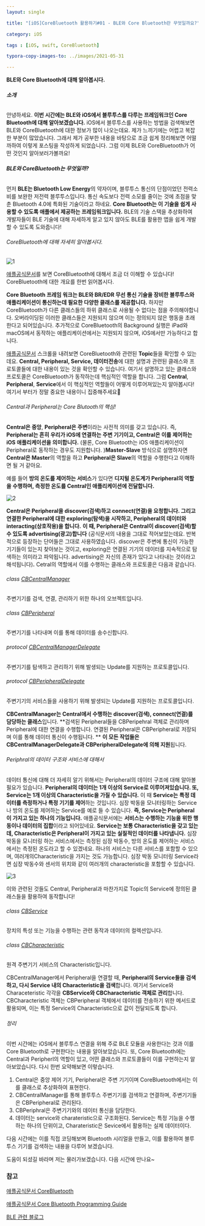 ```yaml
---
layout: single 

title: "[iOS]CoreBluetooth 활용하기#01 - BLE와 Core Bluetooth란 무엇일까요?"

category: iOS

tags : [iOS, swift, CoreBluetooth]

typora-copy-images-to: ../images/2021-05-31

---
```


**BLE와 Core Bluetooth에 대해 알아봅시다.**





###### **소개**

안녕하세요. **이번 시간에는 BLE와 iOS에서 블루투스를 다루는 프레임워크인 Core Bluetooth에 대해 알아보겠습니다.** iOS에서 블루투스를 사용하는 방법을 검색해보면 BLE와 CoreBluetooth에 대한 정보가 많이 나오는데요. 제가 느끼기에는 어렵고 복잡한 부분이 많았습니다. 그래서 제가 공부한 내용을 바탕으로 조금 쉽게 정리해보면 어떨까하여 이렇게 포스팅을 작성하게 되었습니다. 그럼 이제 BLE와 CoreBluetooth가 어떤 것인지 알아보러가볼까요!    





###### **BLE와 CoreBluetooth는 무엇일까?**

먼저 **BLE는 Bluetooth Low Energy**의 약자이며, 블루투스 통신의 단점이었던 전력소비를 보완한 저전력 블루투스입니다. 통신 속도보다 전력 소모를 줄이는 것에 초점을 맞춘 Bluetooth 4.0에 특화된 기술이라고 하네요. **Core Bluetooth는 이 기술을 쉽게 사용할 수 있도록 애플에서 제공하는 프레임워크입니다.** BLE의 기술 스택을 추상화하여 개발자들이 BLE 기술에 대해 자세하게 알고 있지 않아도 BLE를 활용한 앱을 쉽게 개발할 수 있도록 도와줍니다!





###### CoreBluetooth에 대해 자세히 알아봅시다.

![1](/Users/tak/Documents/staktree.github.io/1.png)

[애플공식문서](https://developer.apple.com/documentation/corebluetooth)를 보면 CoreBluetooth에 대해서 조금 더 이해할 수 있습니다! CoreBluetooth에 대한 개요를 한번 읽어봅시다.  





**Core Bluetooth 프레임 워크는 BLE와 BR/EDR 무선 통신 기술을 장비한 블루투스와 애플리케이션이 통신하는데 필요한 다양한 클래스를 제공합니다.** 하지만 CoreBluetooth가 다른 클래스들의 하위 클래스로 사용될 수 없다는 점을 주의해야합니다. 오버라이딩된 이러한 클래스들은 지원되지 않으며 이는 정의되지 않은 행동을 초래한다고 되어있습니다. 추가적으로 CoreBluetooth의 Background 실행은 iPad와 macOS에서 동작하는 애플리케이션에서는 지원되지 않으며, iOS에서만 가능하다고 합니다. 





[애플공식문서](https://developer.apple.com/documentation/corebluetooth) 스크롤을 내려보면 CoreBluetooth와 관련된 **Topic**들을 확인할 수 있는데요. **Central, Peripheral, Service, 데이터전송**에 대한 설명과 관련된 클래스와 프로토콜들에 대한 내용이 있는 것을 확인할 수 있습니다. 여기서 설명하고 있는 클래스와 프로토콜은 CoreBluetooth가 동작하는데 핵심적인 역할을 합니다. 그럼 **Central**, **Peripheral**, **Service**에서 이 핵심적인 역할들이 어떻게 이루어져있는지 알아봅시다! 여기서 부터가 정말 중요한 내용이니 집중해주세요🤩





###### Central과 Peripheral는 Core Blutooth의 핵심!

**Central은 중앙**, **Peripheral은 주변**이라는 사전적 의미를 갖고 있습니다. 즉, **Peripheral는 흔히 우리가 iOS에 연결하는 주변 기기이고, Central은 이를 제어하는 iOS 애플리케이션을 의미합니다.** (물론, Core Bluetooth는 iOS 애플리케이션이 Peripheral로 동작하는 경우도 지원합니다. )**Master-Slave** 방식으로 설명하자면 **Central은 Master**의 역할을 하고 **Peripheral은 Slave**의 역할을 수행한다고 이해하면 될 거 같아요.





예를 들어 **방의 온도를 제어하는 서비스**가 있다면 **디지털 온도계가 Peripheral의 역할을 수행하며, 측정한 온도를 Central인 애플리케이션에 전달합니다.**



![2](/Users/tak/Documents/staktree.github.io/images/2021-05-11/2.png)





**Central은 Peripheral을 discover(검색)하고 connect(연결)을 요청합니다. 그리고 연결한 Peripheral에 대한 exploring(탐색)을 시작하고, Peripheral의 데이터와 interacting(상호작용)을 합니다.**  **이 때, Peripheral은 Central이 discover(검색)할 수 있도록 advertising(광고)합니다** (공식문서의 내용을 그대로 적어보았는데요. 반복적으로 등장하는 단어들은 그대로 사용하였습니다.  discover은 주변에 통신이 가능한 기기들이 있는지 찾아보는 것이고, exploring은 연결된 기기의 데이터를 지속적으로  탐색하는 의미라고 파악됩니다. advertising은 자신의 존재가 있다고 나타내는 것이라고 해석됩니다)**.** Cetral의 역할에서 이를 수행하는 클래스와 프로토콜은 다음과 같습니다. 





######  class [CBCentralManager](https://developer.apple.com/documentation/corebluetooth/cbcentralmanager)

주변기기를 검색, 연결, 관리하기 위한 하나의 오브젝트입니다. 

###### class [CBPeripheral](https://developer.apple.com/documentation/corebluetooth/cbperipheral)

주변기기를 나타내며 이를 통해 데이터를 송수신합니다.

###### protocol [CBCentralManagerDelegate](https://developer.apple.com/documentation/corebluetooth/cbcentralmanagerdelegate)

주변기기를 탐색하고 관리하기 위해 발생되는 Update를 지원하는 프로토콜입니다.

###### protocol [CBPeripheralDelegate](https://developer.apple.com/documentation/corebluetooth/cbperipheraldelegate)

주변기기의 서비스들을 사용하기 위해 발생되는 Update를 지원하는 프로토콜입니다. 





**CBCentralManager는 Central에서 수행하는 discover(검색), connect(연결)를 담당하는 클래스**입니다. **검색된 Peripheral들을 CBPeripehral 객체로 관리하며Peripheral에 대한 연결을 수행합니다. 연결된 Peripheral은 CBPeripheral로 저장되며 이를 통해 데이터 통신이 수행됩니다. ** **이 모든 작업들은 CBCentralManagerDelegate과 CBPeripheralDelegate에 의해 지원**됩니다. 





###### Periphral의 데이터 구조와 서비스에 대해서

데이터 통신에 대해 더 자세히 알기 위해서는 Peripheral의 데이터 구조에 대해 알아볼 필요가 있습니다. **Peripheral의 데이터는 1개 이상의 Service로 이루어져있습니다. 또, Service는 1개 이상의 Characteristic을 가질 수 있습니다.** 이 때 **Service는** **특정 데이터를 측정하거나 특정 기기를 제어**하는 것입니다. 심장 박동을 모니터링하는 Service나 방의 온도를 제어하는 Service를 예로 들 수 있습니다. **즉, Service는 Peripheral이 가지고 있는 하나의 기능입니다.** 애플공식문서에는 **서비스는 수행하는 기능을 위한 행동이나 데이터의 집합**이라고 되어있네요. **Service는 보통 Characteristic을 갖고 있는데, Characteristic은 Peripheral이 가지고 있는 실질적인 데이터를 나타냅니다.** 심장 박동을 모니터링 하는 서비스에서는 측정된 심장 박동수, 방의 온도를 제어하는 서비스에서는 측정된 온도라고 할 수 있겠네요. 하나의 서비스는 다른 서비스를 포함할 수 있으며, 여러개의Characteristic을 가지는 것도 가능합니다.  심장 박동 모니터링 Service라면 심장 박동수와 센서의 위치와 같이 여러개의 characteristic을 포함할 수 있습니다.



![3](/Users/tak/Documents/staktree.github.io/3.png)





이와 관련된 것들도 Central, Peripheral과 마찬가지로 Topic의 Service에 정의된 클래스들을 활용하여 동작합니다!





###### class [CBService](https://developer.apple.com/documentation/corebluetooth/cbservice)

장치의 특성 또는 기능을 수행하는 관련 동작과 데이터의 컬렉션입니다. 

###### class [CBCharacteristic](https://developer.apple.com/documentation/corebluetooth/cbcharacteristic)

원격 주변기기 서비스의 Characteristic입니다. 





CBCentralManager에서 Peripheral을 연결할 때, **Peripheral의 Service들을 검색하고, 다시 Service 내의 Characteristic을 검색**합니다. 여기서 Service와 Characeteristic 각각을 **CBService와 CBCharacteristic 객체로 관리**합니다. CBCharacteristic 객체는 CBPeripheral 객체에서 데이터를 전송하기 위한 메서드로 활용되며, 이는 특정 Service의 Characteristic으로 값이 전달되도록 합니다. 





###### 정리

이번 시간에는 iOS에서 블루투스 연결을 위해 주로 BLE 모듈을 사용한다는 것과 이를 Core Bluetooth로 구현한다는 내용을 알아보았습니다. 또, Core Bluetooth에는 Central과 Peripherl의 역할이 있고, 어떤 클래스와 프로토콜들이 이를 구현하는지 알아보았습니다. 다시 한번 요약해보면 이렇습니다.





1. Central은 중앙 제어 기기, Peripheral은 주변 기기이며 CoreBluetooth에서는 이를 클래스로 추상화하여 표현한다. 
2. CBCentralManager를 통해 블루투스 주변기기를 검색하고 연결하며, 주변기기들은 CBPeripheral로 관리된다.
3. CBPeriphral은 주변기기와의 데이터 통신을 담당한다. 
4. 데이터는 service와 charateristic으로 구조화된다. Service는 특정 기능을 수행하는 하나의 단위이고, Charateristic은 Sevice에서 활용하는 실제 데이터이다. 





다음 시간에는 이를 직접 코딩해보며 Bluetooth 시리얼을 만들고, 이를 활용하여 블루투스 기기를 검색하는 내용을 다루어 보겠습니다. 





도움이 되셨길 바라며 저는 물러가보겠습니다. 다음 시간에 만나요~





### 참고

[애플공식문서 CoreBluetooth](https://developer.apple.com/documentation/corebluetooth)

[애플공식문서 Core Bluetooth Programming Guide](https://developer.apple.com/library/archive/documentation/NetworkingInternetWeb/Conceptual/CoreBluetooth_concepts/AboutCoreBluetooth/Introduction.html#//apple_ref/doc/uid/TP40013257)

[BLE 관련 블로그](https://enidanny.github.io/ble/what-is-the-ble/) 